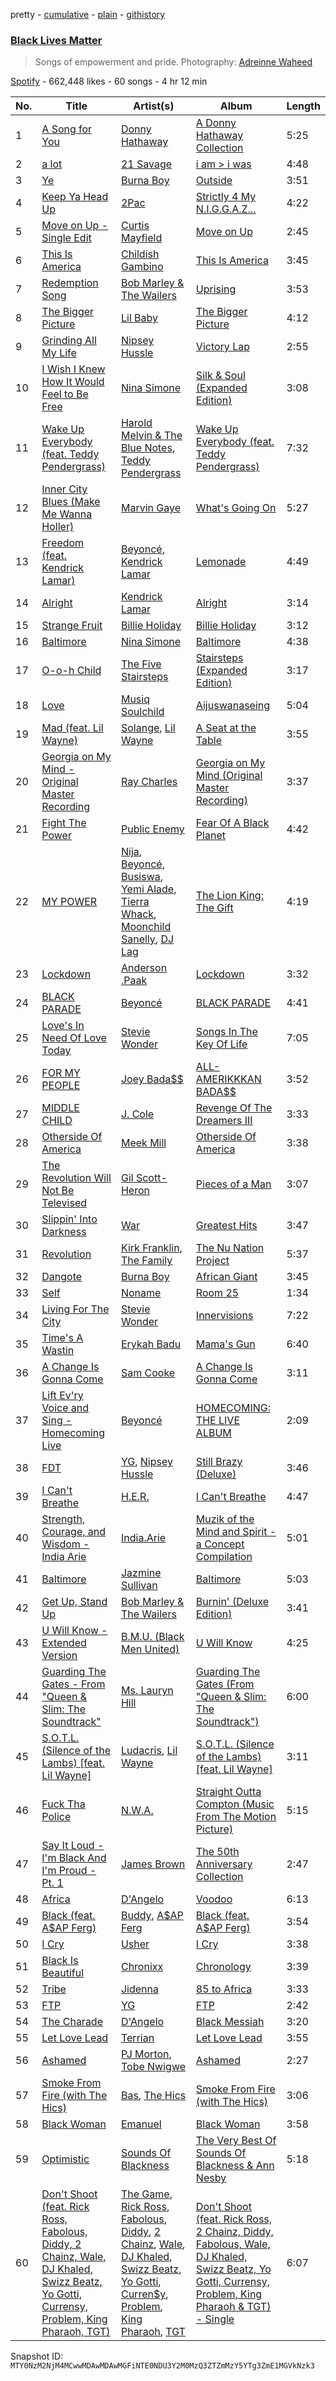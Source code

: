 pretty - [cumulative](/playlists/cumulative/37i9dQZF1DWWAqc46ZJdZf.md) - [plain](/playlists/plain/37i9dQZF1DWWAqc46ZJdZf) - [githistory](https://github.githistory.xyz/mackorone/spotify-playlist-archive/blob/main/playlists/plain/37i9dQZF1DWWAqc46ZJdZf)

### [Black Lives Matter](https://open.spotify.com/playlist/37i9dQZF1DWWAqc46ZJdZf)

> Songs of empowerment and pride\. Photography: <a href="https://www.instagram.com/waheedpix/">Adreinne Waheed</a>

[Spotify](https://open.spotify.com/user/spotify) - 662,448 likes - 60 songs - 4 hr 12 min

| No. | Title | Artist(s) | Album | Length |
|---|---|---|---|---|
| 1 | [A Song for You](https://open.spotify.com/track/57IHG8x8BiqKHanYQk92ji) | [Donny Hathaway](https://open.spotify.com/artist/0HU0U9kdXEHZVxUNbuQe8S) | [A Donny Hathaway Collection](https://open.spotify.com/album/2D2sMtTf1Db5bkSRGvWGKB) | 5:25 |
| 2 | [a lot](https://open.spotify.com/track/2t8yVaLvJ0RenpXUIAC52d) | [21 Savage](https://open.spotify.com/artist/1URnnhqYAYcrqrcwql10ft) | [i am > i was](https://open.spotify.com/album/007DWn799UWvfY1wwZeENR) | 4:48 |
| 3 | [Ye](https://open.spotify.com/track/3FskQrDXcY24ur2fCvz35O) | [Burna Boy](https://open.spotify.com/artist/3wcj11K77LjEY1PkEazffa) | [Outside](https://open.spotify.com/album/26du6obYLeY1vf6xIJ1l0D) | 3:51 |
| 4 | [Keep Ya Head Up](https://open.spotify.com/track/0XRbYXQUymj9SJkrr8YK5B) | [2Pac](https://open.spotify.com/artist/1ZwdS5xdxEREPySFridCfh) | [Strictly 4 My N.I.G.G.A.Z...](https://open.spotify.com/album/7FK1855C3n1Q0RKbmvl7ll) | 4:22 |
| 5 | [Move on Up \- Single Edit](https://open.spotify.com/track/0MHXrqn909p0LRTPsNsGEi) | [Curtis Mayfield](https://open.spotify.com/artist/2AV6XDIs32ofIJhkkDevjm) | [Move on Up](https://open.spotify.com/album/2EwoYRFQRJqw7BTVG6GlTw) | 2:45 |
| 6 | [This Is America](https://open.spotify.com/track/0b9oOr2ZgvyQu88wzixux9) | [Childish Gambino](https://open.spotify.com/artist/73sIBHcqh3Z3NyqHKZ7FOL) | [This Is America](https://open.spotify.com/album/7arx9qPJexCsDz67El4qvk) | 3:45 |
| 7 | [Redemption Song](https://open.spotify.com/track/26PwuMotZqcczKLHi4Htz3) | [Bob Marley & The Wailers](https://open.spotify.com/artist/2QsynagSdAqZj3U9HgDzjD) | [Uprising](https://open.spotify.com/album/321q9p7PELvzcFAWxml7VX) | 3:53 |
| 8 | [The Bigger Picture](https://open.spotify.com/track/44gRhRi2OhEf7moAUj6MD1) | [Lil Baby](https://open.spotify.com/artist/5f7VJjfbwm532GiveGC0ZK) | [The Bigger Picture](https://open.spotify.com/album/6ZTl8hHvYNuEg4Mk8yxz75) | 4:12 |
| 9 | [Grinding All My Life](https://open.spotify.com/track/3R9j8urSPiBbapNbyuSYkE) | [Nipsey Hussle](https://open.spotify.com/artist/0EeQBlQJFiAfJeVN2vT9s0) | [Victory Lap](https://open.spotify.com/album/6rcbbhcm8Os7EiVRHP9Aef) | 2:55 |
| 10 | [I Wish I Knew How It Would Feel to Be Free](https://open.spotify.com/track/5CKHhg31HcYYhwUeeGqvhq) | [Nina Simone](https://open.spotify.com/artist/7G1GBhoKtEPnP86X2PvEYO) | [Silk & Soul \(Expanded Edition\)](https://open.spotify.com/album/2miVfa78vOd0o8Vbsgd7g3) | 3:08 |
| 11 | [Wake Up Everybody \(feat\. Teddy Pendergrass\)](https://open.spotify.com/track/5kQ2ZEav7TgUoLSLrm7h8S) | [Harold Melvin & The Blue Notes](https://open.spotify.com/artist/438JBZR1AR0l04AzcYW9gy), [Teddy Pendergrass](https://open.spotify.com/artist/68kACMx6A3D2BYiO056MeQ) | [Wake Up Everybody \(feat\. Teddy Pendergrass\)](https://open.spotify.com/album/1Wb0jUJH0wKwtqhfwoclU0) | 7:32 |
| 12 | [Inner City Blues \(Make Me Wanna Holler\)](https://open.spotify.com/track/5hReWjUHqPqkHi31G7izL4) | [Marvin Gaye](https://open.spotify.com/artist/3koiLjNrgRTNbOwViDipeA) | [What's Going On](https://open.spotify.com/album/2v6ANhWhZBUKkg6pJJBs3B) | 5:27 |
| 13 | [Freedom \(feat\. Kendrick Lamar\)](https://open.spotify.com/track/7aBxcRw77817BrkdPChAGY) | [Beyoncé](https://open.spotify.com/artist/6vWDO969PvNqNYHIOW5v0m), [Kendrick Lamar](https://open.spotify.com/artist/2YZyLoL8N0Wb9xBt1NhZWg) | [Lemonade](https://open.spotify.com/album/7dK54iZuOxXFarGhXwEXfF) | 4:49 |
| 14 | [Alright](https://open.spotify.com/track/0ECs7wpW9157Tk5yBUGbE0) | [Kendrick Lamar](https://open.spotify.com/artist/2YZyLoL8N0Wb9xBt1NhZWg) | [Alright](https://open.spotify.com/album/3VHFFHjes58Bu52Kyec26i) | 3:14 |
| 15 | [Strange Fruit](https://open.spotify.com/track/1CTex49P0iWwzUGsMNjgaV) | [Billie Holiday](https://open.spotify.com/artist/1YzCsTRb22dQkh9lghPIrp) | [Billie Holiday](https://open.spotify.com/album/4MkdTflpaaGGcXb5vtOYRs) | 3:12 |
| 16 | [Baltimore](https://open.spotify.com/track/39CyGKIFqMzSuynOR8uilD) | [Nina Simone](https://open.spotify.com/artist/7G1GBhoKtEPnP86X2PvEYO) | [Baltimore](https://open.spotify.com/album/4UjcMSiyv8QCiZ4O8gpzXS) | 4:38 |
| 17 | [O\-o\-h Child](https://open.spotify.com/track/1rwGdnrtWnPYBipRrjnzEm) | [The Five Stairsteps](https://open.spotify.com/artist/3Inrg8cs8oc4q8oPES4a6S) | [Stairsteps \(Expanded Edition\)](https://open.spotify.com/album/7H8uLkHFuEqAWpLKBwbGvg) | 3:17 |
| 18 | [Love](https://open.spotify.com/track/6uSa5iCMwPr10Ftpz8w09b) | [Musiq Soulchild](https://open.spotify.com/artist/3UVRliakQfa1pMWIsNuiZ8) | [Aijuswanaseing](https://open.spotify.com/album/2RmMKj20xouC3Mqq1CyZ3c) | 5:04 |
| 19 | [Mad \(feat\. Lil Wayne\)](https://open.spotify.com/track/22DHmfJa31hKpc2Lg0gVBV) | [Solange](https://open.spotify.com/artist/2auiVi8sUZo17dLy1HwrTU), [Lil Wayne](https://open.spotify.com/artist/55Aa2cqylxrFIXC767Z865) | [A Seat at the Table](https://open.spotify.com/album/3Yko2SxDk4hc6fncIBQlcM) | 3:55 |
| 20 | [Georgia on My Mind \- Original Master Recording](https://open.spotify.com/track/47mA6f44zxLtdATOoY7GjN) | [Ray Charles](https://open.spotify.com/artist/1eYhYunlNJlDoQhtYBvPsi) | [Georgia on My Mind \(Original Master Recording\)](https://open.spotify.com/album/77Qcn4aTbV27aarq2CHrGb) | 3:37 |
| 21 | [Fight The Power](https://open.spotify.com/track/1yo16b3u0lptm6Cs7lx4AD) | [Public Enemy](https://open.spotify.com/artist/6Mo9PoU6svvhgEum7wh2Nd) | [Fear Of A Black Planet](https://open.spotify.com/album/0aFNb4RDk2hmKKLa0bzXNz) | 4:42 |
| 22 | [MY POWER](https://open.spotify.com/track/7ia5l12mCvbQTeAnG1oYpg) | [Nija](https://open.spotify.com/artist/7f9KxQWD88MZrSY6jc0zoW), [Beyoncé](https://open.spotify.com/artist/6vWDO969PvNqNYHIOW5v0m), [Busiswa](https://open.spotify.com/artist/3RThWxnHbyN5Hvkr66eYj7), [Yemi Alade](https://open.spotify.com/artist/7fKO99ryLDo8VocdtVvwZW), [Tierra Whack](https://open.spotify.com/artist/4lPl9gqgox3JDiaJ1yklKh), [Moonchild Sanelly](https://open.spotify.com/artist/6aDX1jzNVAI9enlQzW0Pgw), [DJ Lag](https://open.spotify.com/artist/1svX5cMlY22N60RxwzeJNO) | [The Lion King: The Gift](https://open.spotify.com/album/552zi1M53PQAX5OH4FIdTx) | 4:19 |
| 23 | [Lockdown](https://open.spotify.com/track/5oZps6mYqU5s7A4WjUZggJ) | [Anderson .Paak](https://open.spotify.com/artist/3jK9MiCrA42lLAdMGUZpwa) | [Lockdown](https://open.spotify.com/album/7x8QTmOI3zN1V5xOq3Jko5) | 3:32 |
| 24 | [BLACK PARADE](https://open.spotify.com/track/2qzUpSVI4NnPyWxbXwumTj) | [Beyoncé](https://open.spotify.com/artist/6vWDO969PvNqNYHIOW5v0m) | [BLACK PARADE](https://open.spotify.com/album/3MJxH055n52Rbm8RLlpJcN) | 4:41 |
| 25 | [Love's In Need Of Love Today](https://open.spotify.com/track/39sdlCugrGBsoC4Flos0HO) | [Stevie Wonder](https://open.spotify.com/artist/7guDJrEfX3qb6FEbdPA5qi) | [Songs In The Key Of Life](https://open.spotify.com/album/6YUCc2RiXcEKS9ibuZxjt0) | 7:05 |
| 26 | [FOR MY PEOPLE](https://open.spotify.com/track/7CzWRneYi3P7dZqJM0SkUs) | [Joey Bada$$](https://open.spotify.com/artist/2P5sC9cVZDToPxyomzF1UH) | [ALL\-AMERIKKKAN BADA$$](https://open.spotify.com/album/2ZmDoyNYarmubD4vTfwh6g) | 3:52 |
| 27 | [MIDDLE CHILD](https://open.spotify.com/track/2b5scDVCDxVsLalecDLAo2) | [J\. Cole](https://open.spotify.com/artist/6l3HvQ5sa6mXTsMTB19rO5) | [Revenge Of The Dreamers III](https://open.spotify.com/album/2n3quCZ0anEa46j2IveacI) | 3:33 |
| 28 | [Otherside Of America](https://open.spotify.com/track/3JBvJ9PwrYA1oeUzI3FMRI) | [Meek Mill](https://open.spotify.com/artist/20sxb77xiYeusSH8cVdatc) | [Otherside Of America](https://open.spotify.com/album/3ymsrdlosSeo8xbXlGNMoE) | 3:38 |
| 29 | [The Revolution Will Not Be Televised](https://open.spotify.com/track/7ni78Vjslqo2VxiDOahYlV) | [Gil Scott\-Heron](https://open.spotify.com/artist/0kEfub5RzlZOB2zGomqVSU) | [Pieces of a Man](https://open.spotify.com/album/3Iny1eqJMoqU1I1UoUbVQl) | 3:07 |
| 30 | [Slippin' Into Darkness](https://open.spotify.com/track/1jcTfIiBUz35bBqgHYItP6) | [War](https://open.spotify.com/artist/3ICyfoySNDZqtBVmaBT84I) | [Greatest Hits](https://open.spotify.com/album/2k28jFjuu7dR4jgUV6RHI3) | 3:47 |
| 31 | [Revolution](https://open.spotify.com/track/4xm2HjtDAdCobewPoaImT7) | [Kirk Franklin](https://open.spotify.com/artist/4akybxRTGHJZ1DXjLhJ1qu), [The Family](https://open.spotify.com/artist/0eV7uNHXarEGKmDzr5jPxp) | [The Nu Nation Project](https://open.spotify.com/album/2AipEP8KHGkhpQkhqBYTfH) | 5:37 |
| 32 | [Dangote](https://open.spotify.com/track/07XZZTucIfMyOSnkF0GPWJ) | [Burna Boy](https://open.spotify.com/artist/3wcj11K77LjEY1PkEazffa) | [African Giant](https://open.spotify.com/album/34vlTd4355ddD4q9pPsoqF) | 3:45 |
| 33 | [Self](https://open.spotify.com/track/5rNqaOOSNGrYtMo4sLDXU6) | [Noname](https://open.spotify.com/artist/1EpyA68dKpjf7jXmQL88Hy) | [Room 25](https://open.spotify.com/album/5GV2nBx7O67vu9NYHbMfXl) | 1:34 |
| 34 | [Living For The City](https://open.spotify.com/track/3qvuhGBr6BSdGPQsdf2gLr) | [Stevie Wonder](https://open.spotify.com/artist/7guDJrEfX3qb6FEbdPA5qi) | [Innervisions](https://open.spotify.com/album/5jgI8Eminx9MmLBontDWq8) | 7:22 |
| 35 | [Time's A Wastin](https://open.spotify.com/track/6q8fYYujrQxXckq1tTtqqi) | [Erykah Badu](https://open.spotify.com/artist/7IfculRW2WXyzNQ8djX8WX) | [Mama's Gun](https://open.spotify.com/album/3cADvHRdKniF9ELCn1zbGH) | 6:40 |
| 36 | [A Change Is Gonna Come](https://open.spotify.com/track/0YfOnJWqmAKaUvEL1QcNop) | [Sam Cooke](https://open.spotify.com/artist/6hnWRPzGGKiapVX1UCdEAC) | [A Change Is Gonna Come](https://open.spotify.com/album/4IzTGWm7hiv0BpQAG7vWhI) | 3:11 |
| 37 | [Lift Ev'ry Voice and Sing \- Homecoming Live](https://open.spotify.com/track/0QRxJvOohS8yiGC1n98uFM) | [Beyoncé](https://open.spotify.com/artist/6vWDO969PvNqNYHIOW5v0m) | [HOMECOMING: THE LIVE ALBUM](https://open.spotify.com/album/35S1JCj5paIfElT2GODl6x) | 2:09 |
| 38 | [FDT](https://open.spotify.com/track/4nxSEcO1rK0wtYswNpMH2U) | [YG](https://open.spotify.com/artist/0A0FS04o6zMoto8OKPsDwY), [Nipsey Hussle](https://open.spotify.com/artist/0EeQBlQJFiAfJeVN2vT9s0) | [Still Brazy \(Deluxe\)](https://open.spotify.com/album/5xYelOucTX5yIB93L6CVo4) | 3:46 |
| 39 | [I Can't Breathe](https://open.spotify.com/track/4CPszpSnlbgnQLIQYyzIR2) | [H.E.R.](https://open.spotify.com/artist/3Y7RZ31TRPVadSFVy1o8os) | [I Can't Breathe](https://open.spotify.com/album/2izdMqMVUz0VSg2jTZIdU5) | 4:47 |
| 40 | [Strength, Courage, and Wisdom \- India Arie](https://open.spotify.com/track/5yTu3MMxAPOUQzfR13mxI3) | [India.Arie](https://open.spotify.com/artist/7Gf3LSwa5hh8Cjo60WhVjC) | [Muzik of the Mind and Spirit \- a Concept Compilation](https://open.spotify.com/album/7ermETX1IloxCO80fX1poy) | 5:01 |
| 41 | [Baltimore](https://open.spotify.com/track/4OXVBbmqS1YoLTHrYYimuw) | [Jazmine Sullivan](https://open.spotify.com/artist/7gSjFKpVmDgC2MMsnN8CYq) | [Baltimore](https://open.spotify.com/album/0GB2QWABy8Uij9UIS1E10Z) | 5:03 |
| 42 | [Get Up, Stand Up](https://open.spotify.com/track/5MVW8uIuNuL7CQ0RyyogHI) | [Bob Marley & The Wailers](https://open.spotify.com/artist/2QsynagSdAqZj3U9HgDzjD) | [Burnin' \(Deluxe Edition\)](https://open.spotify.com/album/5EZMcYc3xK0rlru83kHpUe) | 3:41 |
| 43 | [U Will Know \- Extended Version](https://open.spotify.com/track/5bM3IhiYoYSK9VjAux2px8) | [B.M.U\. \(Black Men United\)](https://open.spotify.com/artist/6rb2nWF3vuIdxcT8Fci2v4) | [U Will Know](https://open.spotify.com/album/2mbDqpuAcNshFdztxXPBrz) | 4:25 |
| 44 | [Guarding The Gates \- From "Queen & Slim: The Soundtrack"](https://open.spotify.com/track/0vxTKTxKoTmljpT7gb4U1h) | [Ms\. Lauryn Hill](https://open.spotify.com/artist/2Mu5NfyYm8n5iTomuKAEHl) | [Guarding The Gates \(From "Queen & Slim: The Soundtrack"\)](https://open.spotify.com/album/5dLSIo9cqbNiSRZNw4C6am) | 6:00 |
| 45 | [S.O.T.L\. \(Silence of the Lambs\) \[feat\. Lil Wayne\]](https://open.spotify.com/track/1tXCF7TwDnuHRgwQ63FeM5) | [Ludacris](https://open.spotify.com/artist/3ipn9JLAPI5GUEo4y4jcoi), [Lil Wayne](https://open.spotify.com/artist/55Aa2cqylxrFIXC767Z865) | [S.O.T.L\. \(Silence of the Lambs\) \[feat\. Lil Wayne\]](https://open.spotify.com/album/6xBCjXyKJPnuCXt7xb7MpL) | 3:11 |
| 46 | [Fuck Tha Police](https://open.spotify.com/track/3TE9GbcsnQrxUrqpdpb8I0) | [N.W.A.](https://open.spotify.com/artist/4EnEZVjo3w1cwcQYePccay) | [Straight Outta Compton \(Music From The Motion Picture\)](https://open.spotify.com/album/1rMnLDmzyEBRiCj7yoGK2n) | 5:15 |
| 47 | [Say It Loud \- I'm Black And I'm Proud \- Pt\. 1](https://open.spotify.com/track/5h8ve1B7Gr3k4W0WXAgLxE) | [James Brown](https://open.spotify.com/artist/7GaxyUddsPok8BuhxN6OUW) | [The 50th Anniversary Collection](https://open.spotify.com/album/1pHE92AvWAt4IIRUCVFnEl) | 2:47 |
| 48 | [Africa](https://open.spotify.com/track/6FTBZdL2sXXUSBXMwrQTut) | [D'Angelo](https://open.spotify.com/artist/336vr2M3Va0FjyvB55lJEd) | [Voodoo](https://open.spotify.com/album/2lO9yuuIDgBpSJzxTh3ai8) | 6:13 |
| 49 | [Black \(feat\. A$AP Ferg\)](https://open.spotify.com/track/5We8lGFNpA1IkHAfIJU9XM) | [Buddy](https://open.spotify.com/artist/6PDLwWvgYNMfBRLqC1h5cJ), [A$AP Ferg](https://open.spotify.com/artist/5dHt1vcEm9qb8fCyLcB3HL) | [Black \(feat\. A$AP Ferg\)](https://open.spotify.com/album/0AiPybqmqPPW61dDdA8B7m) | 3:54 |
| 50 | [I Cry](https://open.spotify.com/track/3rDZ6pStaJhzk1mXjDyOfR) | [Usher](https://open.spotify.com/artist/23zg3TcAtWQy7J6upgbUnj) | [I Cry](https://open.spotify.com/album/1wztw3SRnkENNyMW2o5wmy) | 3:38 |
| 51 | [Black Is Beautiful](https://open.spotify.com/track/2hq1MJnuAPnJfNm3xGdqZp) | [Chronixx](https://open.spotify.com/artist/2oZcMYiKpjaA2Et5mU3RPP) | [Chronology](https://open.spotify.com/album/1w71axmi9UJfsKCdEqGdNm) | 3:39 |
| 52 | [Tribe](https://open.spotify.com/track/3genAqdJAms2ifNFdbC4EO) | [Jidenna](https://open.spotify.com/artist/4TsHKU8l8Wq7n7OPVikirn) | [85 to Africa](https://open.spotify.com/album/238eVufzRziHuYLuBVZh1u) | 3:33 |
| 53 | [FTP](https://open.spotify.com/track/2RBsmtiaD90yNFtqkFjBVW) | [YG](https://open.spotify.com/artist/0A0FS04o6zMoto8OKPsDwY) | [FTP](https://open.spotify.com/album/03WHzx89aK1pKO9GZzlSH7) | 2:42 |
| 54 | [The Charade](https://open.spotify.com/track/7gQzzsppcAezKh0HFjrG3q) | [D'Angelo](https://open.spotify.com/artist/336vr2M3Va0FjyvB55lJEd) | [Black Messiah](https://open.spotify.com/album/5Hfbag0SsHxafx1SySFSX6) | 3:20 |
| 55 | [Let Love Lead](https://open.spotify.com/track/6ezWbOb22Pih3yFT0DTyUD) | [Terrian](https://open.spotify.com/artist/19TPpTWkgX13Qc2stbqVoP) | [Let Love Lead](https://open.spotify.com/album/5BEemxdbH4HsY8OHUTcL23) | 3:55 |
| 56 | [Ashamed](https://open.spotify.com/track/7kvbLCrZv4aOz7oafDupzT) | [PJ Morton](https://open.spotify.com/artist/2FMOHE79X98yptp4RpPrt7), [Tobe Nwigwe](https://open.spotify.com/artist/3Qh89pgJeZq6d8uM1bTot3) | [Ashamed](https://open.spotify.com/album/0LqYqln7xmL7dcShJOCuxL) | 2:27 |
| 57 | [Smoke From Fire \(with The Hics\)](https://open.spotify.com/track/1HVX9i2RIAIAzPeZrqqRiL) | [Bas](https://open.spotify.com/artist/70gP6Ry4Uo0Yx6uzPIdaiJ), [The Hics](https://open.spotify.com/artist/2XHJ36WzMJKpDk6fLl6lMo) | [Smoke From Fire \(with The Hics\)](https://open.spotify.com/album/0wui0K5vPI3iVI4DfRhGvw) | 3:06 |
| 58 | [Black Woman](https://open.spotify.com/track/3SMd9iGyHF47xNZw3SXFPE) | [Emanuel](https://open.spotify.com/artist/4Dj6yFk1Y4v6J4jZyhtrZ7) | [Black Woman](https://open.spotify.com/album/3QPkK3geVdiICJtxxAnCZ2) | 3:58 |
| 59 | [Optimistic](https://open.spotify.com/track/50ZXBncFpzrKw1QVjE2NN8) | [Sounds Of Blackness](https://open.spotify.com/artist/0a0l3QVhfMwQNAO4wPAmP9) | [The Very Best Of Sounds Of Blackness & Ann Nesby](https://open.spotify.com/album/6Hf7mK9rJuoZ0VTMkdkWsM) | 5:18 |
| 60 | [Don't Shoot \(feat\. Rick Ross, Fabolous, Diddy, 2 Chainz, Wale, DJ Khaled, Swizz Beatz, Yo Gotti, Currensy, Problem, King Pharaoh, TGT\)](https://open.spotify.com/track/4QV4EEYszD7HGrTo6PzX9K) | [The Game](https://open.spotify.com/artist/0NbfKEOTQCcwd6o7wSDOHI), [Rick Ross](https://open.spotify.com/artist/1sBkRIssrMs1AbVkOJbc7a), [Fabolous](https://open.spotify.com/artist/0YWxKQj2Go9CGHCp77UOyy), [Diddy](https://open.spotify.com/artist/59wfkuBoNyhDMQGCljbUbA), [2 Chainz](https://open.spotify.com/artist/17lzZA2AlOHwCwFALHttmp), [Wale](https://open.spotify.com/artist/67nwj3Y5sZQLl72VNUHEYE), [DJ Khaled](https://open.spotify.com/artist/0QHgL1lAIqAw0HtD7YldmP), [Swizz Beatz](https://open.spotify.com/artist/2cADQgiLMjNhbsfeN52Bf3), [Yo Gotti](https://open.spotify.com/artist/6Ha4aES39QiVjR0L2lwuwq), [Curren$y](https://open.spotify.com/artist/6X8WdFjrNhXATMDSs26aCc), [Problem](https://open.spotify.com/artist/0399oiMcmbOzzsYQDNYqxn), [King Pharaoh](https://open.spotify.com/artist/0YhjgNG9nohacei9aOwQJP), [TGT](https://open.spotify.com/artist/1lEXbUjKjHQ7uc9jFfEViJ) | [Don't Shoot \(feat\. Rick Ross, 2 Chainz, Diddy, Fabolous, Wale, DJ Khaled, Swizz Beatz, Yo Gotti, Currensy, Problem, King Pharaoh & TGT\) \- Single](https://open.spotify.com/album/095DHf81ijEEFRX1CWa1VH) | 6:07 |

Snapshot ID: `MTY0NzM2NjM4MCwwMDAwMDAwMGFiNTE0NDU3Y2M0MzQ3ZTZmMzY5YTg3ZmE1MGVkNzk3`
